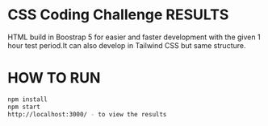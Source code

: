 # CSS Coding Challenge RESULTS
HTML build in Boostrap 5 for easier and faster development with the given 1 hour test period.It can also develop in Tailwind CSS but same structure.

# HOW TO RUN
```sh
npm install
npm start
http://localhost:3000/ - to view the results
```